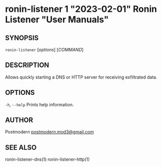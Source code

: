 # ronin-listener 1 "2023-02-01" Ronin Listener "User Manuals"

## SYNOPSIS

`ronin-listener` [*options*] [*COMMAND*]

## DESCRIPTION

Allows quickly starting a DNS or HTTP server for receiving exfiltrated data.

## OPTIONS

`-h`, `--help`
  Prints help information.

## AUTHOR

Postmodern <postmodern.mod3@gmail.com>

## SEE ALSO

ronin-listener-dns(1) ronin-listener-http(1)
